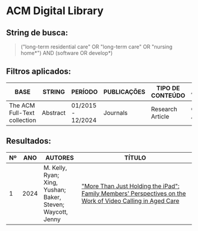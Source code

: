 # ACM Digital Library

## String de busca:
> ("long-term residential care" OR "long-term care" OR "nursing home*") AND (software OR develop*)

## Filtros aplicados:
| BASE | STRING | PERÍODO | PUBLICAÇÕES | TIPO DE CONTEÚDO | ACESSO |
| ---- | ------ | ------- | ----------- | ---------------- | ------ |
| The ACM Full-Text collection | Abstract | 01/2015 - 12/2024 | Journals | Research Article | OPEN ACCESS |

## Resultados:
| Nº | ANO | AUTORES | TÍTULO |
| -- | --- | ------- | ------ |
| 1 | 2024 | M. Kelly, Ryan;<br>Xing, Yushan;<br>Baker, Steven;<br>Waycott, Jenny | ["More Than Just Holding the iPad": Family Members' Perspectives on the Work of Video Calling in Aged Care](https://dl.acm.org/doi/10.1145/3687007) |
